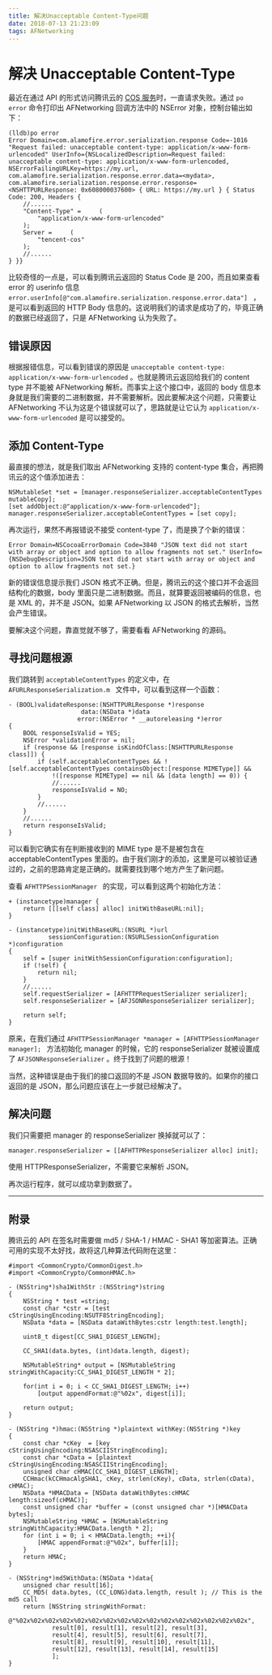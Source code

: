 ```yaml
---
title: 解决Unacceptable Content-Type问题
date: 2018-07-13 21:23:09
tags: AFNetworking
---
```


# 解决 Unacceptable Content-Type

最近在通过 API 的形式访问腾讯云的 [COS 服务](https://cloud.tencent.com/product/cos)时，一直请求失败。通过 `po error` 命令打印出 AFNetworking 回调方法中的 NSError 对象，控制台输出如下：

```
(lldb)po error
Error Domain=com.alamofire.error.serialization.response Code=-1016 "Request failed: unacceptable content-type: application/x-www-form-urlencoded" UserInfo={NSLocalizedDescription=Request failed: unacceptable content-type: application/x-www-form-urlencoded, NSErrorFailingURLKey=https://my.url, com.alamofire.serialization.response.error.data=<mydata>, com.alamofire.serialization.response.error.response=<NSHTTPURLResponse: 0x608000037600> { URL: https://my.url } { Status Code: 200, Headers {
	//......
    "Content-Type" =     (
        "application/x-www-form-urlencoded"
    );
    Server =     (
        "tencent-cos"
    );
    //......
} }}
```

比较奇怪的一点是，可以看到腾讯云返回的 Status Code 是 200，而且如果查看 error 的 userinfo 信息 `error.userInfo[@"com.alamofire.serialization.response.error.data"] ` ，是可以看到返回的 HTTP Body 信息的。这说明我们的请求是成功了的，毕竟正确的数据已经返回了，只是 AFNetworking 认为失败了。

## 错误原因

根据报错信息，可以看到错误的原因是 `unacceptable content-type: application/x-www-form-urlencoded` 。也就是腾讯云返回给我们的 content type 并不能被 AFNetworking 解析。而事实上这个接口中，返回的 body 信息本身就是我们需要的二进制数据，并不需要解析。因此要解决这个问题，只需要让 AFNetworking 不认为这是个错误就可以了，思路就是让它认为 `application/x-www-form-urlencoded` 是可以接受的。

## 添加 Content-Type

最直接的想法，就是我们取出 AFNetworking 支持的 content-type 集合，再把腾讯云的这个值添加进去：

```objc
NSMutableSet *set = [manager.responseSerializer.acceptableContentTypes mutableCopy];
[set addObject:@"application/x-www-form-urlencoded"];
manager.responseSerializer.acceptableContentTypes = [set copy];
```

再次运行，果然不再报错说不接受 content-type 了，而是换了个新的错误：

```
Error Domain=NSCocoaErrorDomain Code=3840 "JSON text did not start with array or object and option to allow fragments not set." UserInfo={NSDebugDescription=JSON text did not start with array or object and option to allow fragments not set.}
```

新的错误信息提示我们 JSON 格式不正确。但是，腾讯云的这个接口并不会返回结构化的数据，body 里面只是二进制数据。而且，就算要返回被编码的信息，也是 XML 的，并不是 JSON。如果 AFNetworking 以 JSON 的格式去解析，当然会产生错误。

要解决这个问题，靠直觉就不够了，需要看看 AFNetworking 的源码。

## 寻找问题根源

我们跳转到 `acceptableContentTypes` 的定义中，在 `AFURLResponseSerialization.m ` 文件中，可以看到这样一个函数：

```objc
- (BOOL)validateResponse:(NSHTTPURLResponse *)response
                    data:(NSData *)data
                   error:(NSError * __autoreleasing *)error
{
    BOOL responseIsValid = YES;
    NSError *validationError = nil;
    if (response && [response isKindOfClass:[NSHTTPURLResponse class]]) {
        if (self.acceptableContentTypes && ![self.acceptableContentTypes containsObject:[response MIMEType]] &&
            !([response MIMEType] == nil && [data length] == 0)) {
            //......
            responseIsValid = NO;
        }
        //......
    }
    //......
    return responseIsValid;
}
```

可以看到它确实有在判断接收到的 MIME type 是不是被包含在 acceptableContentTypes 里面的。由于我们刚才的添加，这里是可以被验证通过的，之前的思路肯定是正确的。就需要找到哪个地方产生了新问题。

查看 `AFHTTPSessionManager ` 的实现，可以看到这两个初始化方法：

```objc
+ (instancetype)manager {
    return [[[self class] alloc] initWithBaseURL:nil];
}

- (instancetype)initWithBaseURL:(NSURL *)url
           sessionConfiguration:(NSURLSessionConfiguration *)configuration
{
    self = [super initWithSessionConfiguration:configuration];
    if (!self) {
        return nil;
    }
    //......
    self.requestSerializer = [AFHTTPRequestSerializer serializer];
    self.responseSerializer = [AFJSONResponseSerializer serializer];

    return self;
}
```

原来，在我们通过 `AFHTTPSessionManager *manager = [AFHTTPSessionManager manager]; ` 方法初始化 manager 的时候，它的 responseSerializer 就被设置成了 `AFJSONResponseSerializer` 。终于找到了问题的根源！

当然，这种错误是由于我们的接口返回的不是 JSON 数据导致的。如果你的接口返回的是 JSON，那么问题应该在上一步就已经解决了。

## 解决问题

我们只需要把 manager 的 responseSerializer 换掉就可以了：

```objc
manager.responseSerializer = [[AFHTTPResponseSerializer alloc] init];
```

使用 HTTPResponseSerializer，不需要它来解析 JSON。

再次运行程序，就可以成功拿到数据了。

------

## 附录

腾讯云的 API 在签名时需要做 md5 / SHA-1 / HMAC - SHA1 等加密算法。正确可用的实现不太好找，故将这几种算法代码附在这里：

```objc
#import <CommonCrypto/CommonDigest.h>
#import <CommonCrypto/CommonHMAC.h>

- (NSString*)sha1WithStr :(NSString*)string
{
    NSString * test =string;
    const char *cstr = [test   cStringUsingEncoding:NSUTF8StringEncoding];
    NSData *data = [NSData dataWithBytes:cstr length:test.length];
    
    uint8_t digest[CC_SHA1_DIGEST_LENGTH];
    
    CC_SHA1(data.bytes, (int)data.length, digest);
    
    NSMutableString* output = [NSMutableString stringWithCapacity:CC_SHA1_DIGEST_LENGTH * 2];
    
    for(int i = 0; i < CC_SHA1_DIGEST_LENGTH; i++)
        [output appendFormat:@"%02x", digest[i]];
    
    return output;
}

- (NSString *)hmac:(NSString *)plaintext withKey:(NSString *)key
{
    const char *cKey  = [key cStringUsingEncoding:NSASCIIStringEncoding];
    const char *cData = [plaintext cStringUsingEncoding:NSASCIIStringEncoding];
    unsigned char cHMAC[CC_SHA1_DIGEST_LENGTH];
    CCHmac(kCCHmacAlgSHA1, cKey, strlen(cKey), cData, strlen(cData), cHMAC);
    NSData *HMACData = [NSData dataWithBytes:cHMAC length:sizeof(cHMAC)];
    const unsigned char *buffer = (const unsigned char *)[HMACData bytes];
    NSMutableString *HMAC = [NSMutableString stringWithCapacity:HMACData.length * 2];
    for (int i = 0; i < HMACData.length; ++i){
        [HMAC appendFormat:@"%02x", buffer[i]];
    }
    return HMAC;
}

- (NSString*)md5WithData:(NSData *)data{
    unsigned char result[16];
    CC_MD5( data.bytes, (CC_LONG)data.length, result ); // This is the md5 call
    return [NSString stringWithFormat:
            @"%02x%02x%02x%02x%02x%02x%02x%02x%02x%02x%02x%02x%02x%02x%02x%02x",
            result[0], result[1], result[2], result[3],
            result[4], result[5], result[6], result[7],
            result[8], result[9], result[10], result[11],
            result[12], result[13], result[14], result[15]
            ];
}
```

